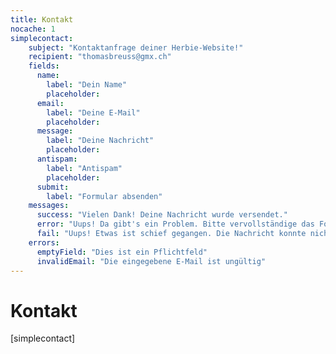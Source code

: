 ```yaml
---
title: Kontakt
nocache: 1
simplecontact:
    subject: "Kontaktanfrage deiner Herbie-Website!"
    recipient: "thomasbreuss@gmx.ch"
    fields:
      name:
        label: "Dein Name"
        placeholder:
      email:
        label: "Deine E-Mail"
        placeholder:
      message:
        label: "Deine Nachricht"
        placeholder:
      antispam:
        label: "Antispam"
        placeholder:
      submit:
        label: "Formular absenden"
    messages:
      success: "Vielen Dank! Deine Nachricht wurde versendet."
      error: "Uups! Da gibt's ein Problem. Bitte vervollständige das Formular und probier's nochmal."
      fail: "Uups! Etwas ist schief gegangen. Die Nachricht konnte nicht übermittelt werden."
    errors:
      emptyField: "Dies ist ein Pflichtfeld"
      invalidEmail: "Die eingegebene E-Mail ist ungültig"
---
```


<h1>Kontakt</h1>

[simplecontact]
